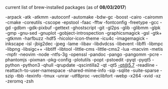 current list of brew-installed packages (as of **08/03/2017**)

-arpack
-atk
-atkmm
-autoconf
-automake
-bdw-gc
-boost
-cairo
-cairomm
-cmake
-coreutils
-cscope
-epstool
-faac
-fftw
-fontconfig
-freetype
-gcc
-gd
-gdbm
-gdk-pixbuf
-gettext
-ghostscript
-git
-gl2ps
-glib
-glibmm
-glpk
-gmp
-gnu-sed
-gnuplot
-gobject-introspection
-graphicsmagick
-gsl
-gtk+
-gtkmm
-harfbuzz
-hdf5
-hicolor-icon-theme
-icu4c
-imagemagick
-inkscape
-isl
-jbig2dec
-jpeg
-lame
-libav
-libdvdcss
-libevent
-libffi
-libmpc
-libpng
-libsigc++
-libtiff
-libtool
-little-cms
-little-cms2
-lua
-macvim
-metis
-mpfr
-neovim
-node
-ntfs-3g
-openssl
-pandoc
-pango
-pangomm
-pcre
-phantomjs
-pixman
-pkg-config
-plotutils
-popt
-pstoedit
-pyqt
-pyqt5
-python
-python3
-qhull
-qrupdate
-qscintilla2
-qt
-qt5
-qt@5.7
-readline
-reattach-to-user-namespace
-shared-mime-info
-sip
-sqlite
-suite-sparse
-szip
-tbb
-texinfo
-tmux
-unrar
-utf8proc
-veclibfort
-webp
-x264
-xvid
-xz
-zeromq
-zsh
